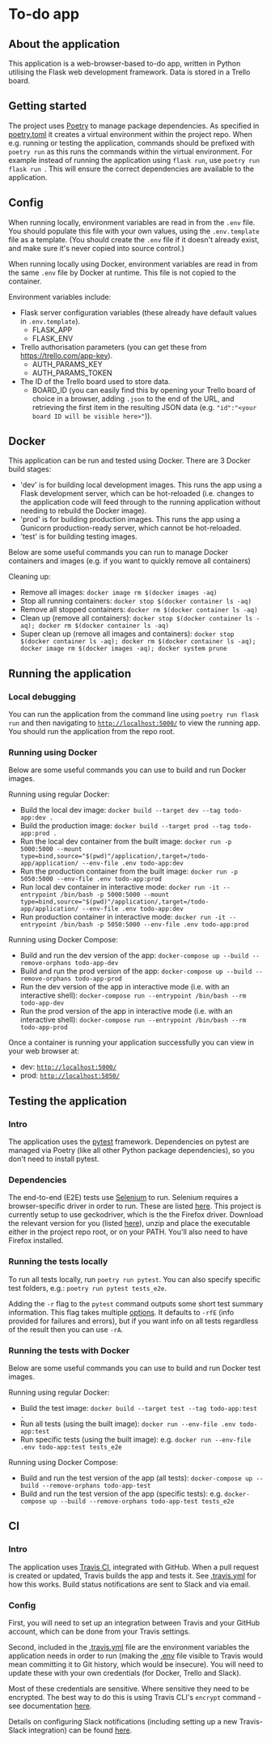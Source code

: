 # To-do app
## About the application

This application is a web-browser-based to-do app, written in Python utilising the Flask web development framework. Data is stored in a Trello board.

## Getting started

The project uses [Poetry](https://python-poetry.org/) to manage package dependencies. As specified in [poetry.toml](poetry.toml) it creates a virtual environment within the project repo. When e.g. running or testing the application, commands should be prefixed with `poetry run` as this runs the commands within the virtual environment. For example instead of running the application using `flask run`, use `poetry run flask run `. This will ensure the correct dependencies are available to the application.

## Config

When running locally, environment variables are read in from the `.env` file. You should populate this file with your own values, using the `.env.template` file as a template. (You should create the `.env` file if it doesn't already exist, and make sure it's never copied into source control.)

When running locally using Docker, environment variables are read in from the same `.env` file by Docker at runtime. This file is not copied to the container.

Environment variables include:
- Flask server configuration variables (these already have default values in `.env.template`).
    - FLASK_APP
    - FLASK_ENV
- Trello authorisation parameters (you can get these from https://trello.com/app-key).
    - AUTH_PARAMS_KEY
    - AUTH_PARAMS_TOKEN
- The ID of the Trello board used to store data.
    - BOARD_ID (you can easily find this by opening your Trello board of choice in a browser, adding `.json` to the end of the URL, and retrieving the first item in the resulting JSON data (e.g. `"id":"<your board ID will be visible here>"`)).

## Docker

This application can be run and tested using Docker. There are 3 Docker build stages:

- 'dev' is for building local development images. This runs the app using a Flask development server, which can be hot-reloaded (i.e. changes to the application code will feed through to the running application without needing to rebuild the Docker image).
- 'prod' is for building production images. This runs the app using a Gunicorn production-ready server, which cannot be hot-reloaded.
- 'test' is for building testing images.

Below are some useful commands you can run to manage Docker containers and images (e.g. if you want to quickly remove all containers)

Cleaning up:

- Remove all images: `docker image rm $(docker images -aq)`
- Stop all running containers: `docker stop $(docker container ls -aq)`
- Remove all stopped containers: `docker rm $(docker container ls -aq)`
- Clean up (remove all containers): `docker stop $(docker container ls -aq); docker rm $(docker container ls -aq)`
- Super clean up (remove all images and containers): `docker stop $(docker container ls -aq); docker rm $(docker container ls -aq); docker image rm $(docker images -aq); docker system prune`

## Running the application

### Local debugging

You can run the application from the command line using `poetry run flask run` and then navigating to [`http://localhost:5000/`](http://localhost:5000/) to view the running app. You should run the application from the repo root.

### Running using Docker

Below are some useful commands you can use to build and run Docker images.

Running using regular Docker:

- Build the local dev image: `docker build --target dev --tag todo-app:dev .`
- Build the production image: `docker build --target prod --tag todo-app:prod .`
- Run the local dev container from the built image: `docker run -p 5000:5000 --mount type=bind,source="$(pwd)"/application/,target=/todo-app/application/ --env-file .env todo-app:dev`
- Run the production container from the built image: `docker run -p 5050:5000 --env-file .env todo-app:prod`
- Run local dev container in interactive mode: `docker run -it --entrypoint /bin/bash -p 5000:5000 --mount type=bind,source="$(pwd)"/application/,target=/todo-app/application/ --env-file .env todo-app:dev`
- Run production container in interactive mode: `docker run -it --entrypoint /bin/bash -p 5050:5000 --env-file .env todo-app:prod`

Running using Docker Compose:

- Build and run the dev version of the app: `docker-compose up --build --remove-orphans todo-app-dev`
- Build and run the prod version of the app: `docker-compose up --build --remove-orphans todo-app-prod`
- Run the dev version of the app in interactive mode (i.e. with an interactive shell): `docker-compose run --entrypoint /bin/bash --rm todo-app-dev`
- Run the prod version of the app in interactive mode (i.e. with an interactive shell): `docker-compose run --entrypoint /bin/bash --rm todo-app-prod`

Once a container is running your application successfully you can view in your web browser at:

- dev: [`http://localhost:5000/`](http://localhost:5000/)
- prod: [`http://localhost:5050/`](http://localhost:5050/)

## Testing the application

### Intro

The application uses the [pytest](https://docs.pytest.org/en/stable/) framework. Dependencies on pytest are managed via Poetry (like all other Python package dependencies), so you don't need to install pytest.

### Dependencies

The end-to-end (E2E) tests use [Selenium](https://selenium-python.readthedocs.io/) to run. Selenium requires a browser-specific driver in order to run. These are listed [here](https://selenium-python.readthedocs.io/installation.html#drivers). This project is currently setup to use geckodriver, which is the the Firefox driver. Download the relevant version for you (listed [here](https://github.com/mozilla/geckodriver/releases)), unzip and place the executable either in the project repo root, or on your PATH. You'll also need to have Firefox installed.

### Running the tests locally
To run all tests locally, run `poetry run pytest`. You can also specify specific test folders, e.g.: `poetry run pytest tests_e2e`.

Adding the `-r` flag to the `pytest` command outputs some short test summary information. This flag takes multiple [options](https://docs.pytest.org/en/stable/usage.html#detailed-summary-report). It defaults to `-rfE` (info provided for failures and errors), but if you want info on all tests regardless of the result then you can use `-rA`.

### Running the tests with Docker

Below are some useful commands you can use to build and run Docker test images.

Running using regular Docker:

- Build the test image: `docker build --target test --tag todo-app:test .`
- Run all tests (using the built image): `docker run --env-file .env todo-app:test`
- Run specific tests (using the built image): e.g. `docker run --env-file .env todo-app:test tests_e2e`

Running using Docker Compose:

- Build and run the test version of the app (all tests): `docker-compose up --build --remove-orphans todo-app-test`
- Build and run the test version of the app (specific tests): e.g. `docker-compose up --build --remove-orphans todo-app-test tests_e2e`

## CI

### Intro

The application uses [Travis CI](https://www.travis-ci.com/), integrated with GitHub. When a pull request is created or updated, Travis builds the app and tests it. See [.travis.yml](.travis.yml) for how this works. Build status notifications are sent to Slack and via email.

### Config

First, you will need to set up an integration between Travis and your GitHub account, which can be done from your Travis settings.

Second, included in the [.travis.yml](.travis.yml) file are the environment variables the application needs in order to run (making the [.env](.env) file visible to Travis would mean committing it to Git history, which would be insecure). You will need to update these with your own credentials (for Docker, Trello and Slack).

Most of these credentials are sensitive. Where sensitive they need to be encrypted. The best way to do this is using Travis CLI's `encrypt` command - see documentation [here](https://docs.travis-ci.com/user/encryption-keys/).

Details on configuring Slack notifications (including setting up a new Travis-Slack integration) can be found [here](https://docs.travis-ci.com/user/notifications/#configuring-slack-notifications).
